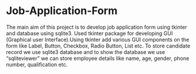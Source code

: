 # Job-Application-Form
The main aim of this project is to develop job application form using tkinter and database using sqlite3. Used tkinter package for developing GUI (Graphical user Interface).Using tkinter  add various GUI components on the form like Label, Button, Checkbox, Radio Button, List etc. To store candidate record we use sqlite3 database and to show the database we use “sqliteviewer” we can store employee details like name, age, gender, phone number, qualification etc.

